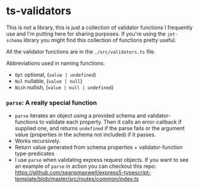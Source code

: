 # ts-validators


This is not a library, this is just a collection of validator functions I frequently use and I'm putting here for sharing purposes. If you're using the `jet-schema` library you might find this collection of functions pretty useful.
<br/>


All the validator functions are in the `./src/validators.ts` file.
<br/>


Abbreviations used in naming functions:
- `Opt` optional, (`value | undefined`)
- `Nul` nullable, (`value | null`)
- `Nish` nullish, (`value | null | undefined`)


### `parse`: A really special function
- `parse` iterates an object using a provided schema and validator-functions to validate each property. Then it calls an error-callback if supplied one, and returns `undefined` if the parse fails or the argument value (properties in the schema not included) if it passes.
- Works recursively.
- Return value generated from schema properties + validator-function type-predicates
- I use `parse` when validating express request objects. If you want to see an example of `parse` in action you can checkout this repo: https://github.com/seanpmaxwell/express5-typescript-template/blob/master/src/routes/common/index.ts

